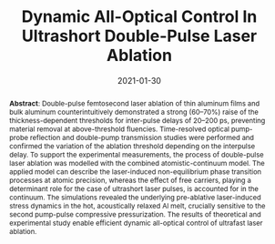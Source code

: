 ---
title: "Dynamic All-Optical Control In Ultrashort Double-Pulse Laser Ablation"
authors: '<i>Sergey Kudryashov, Andrey Samokhvalov, Yaroslav Golubev, Dmitry Ivanov, Martin Garcia, Vadim Veiko, Baerbel Rethfeld, and Vladimir Mikhailovskii</i>'
collection: publications
permalink: /publication/2021-01-30-femtosecond
date: 2021-01-30
venue: "<b>Applied Surface Science</b>"
paperurl: 'https://doi.org/10.1016/j.apsusc.2020.147940'
count: 'J2'
abstract: '<p><b>Abstract</b>: Double-pulse femtosecond laser ablation of thin aluminum films and bulk aluminum counterintuitively demonstrated a strong (60–70%) raise of the thickness-dependent thresholds for inter-pulse delays of 20–200 ps, preventing material removal at above-threshold fluencies. Time-resolved optical pump-probe reflection and double-pump transmission studies were performed and confirmed the variation of the ablation threshold depending on the interpulse delay. To support the experimental measurements, the process of double-pulse laser ablation was modelled with the combined atomistic-continuum model. The applied model can describe the laser-induced non-equilibrium phase transition processes at atomic precision, whereas the effect of free carriers, playing a determinant role for the case of ultrashort laser pulses, is accounted for in the continuum. The simulations revealed the underlying pre-ablative laser-induced stress dynamics in the hot, acoustically relaxed Al melt, crucially sensitive to the second pump-pulse compressive pressurization. The results of theoretical and experimental study enable efficient dynamic all-optical control of ultrafast laser ablation.</p>'
---